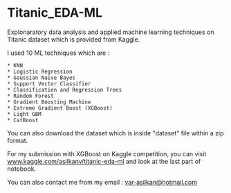 # Titanic_EDA-ML
Explonaratory data analysis and applied machine learning techniques on Titanic dataset which is provided from Kaggle. 

I used 10 ML techniques which are :

    * KNN
    * Logistic Regression
    * Gaussian Naive Bayes
    * Support Vector Classifier
    * Classification and Regression Trees
    * Random Forest
    * Gradient Boosting Machine
    * Extreme Gradient Boost (XGBoost)
    * Light GBM
    * CatBoost
    
You can also download the dataset which is inside "dataset" file within a zip format.

For my submission with XGBoost on Kaggle competition, you can visit www.kaggle.com/asilkanv/titanic-eda-ml and look at the last part of notebook.

You can also contact me from my email : var-asilkan@hotmail.com 
